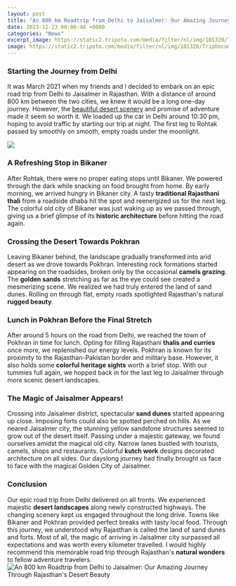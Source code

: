 ```yaml
---
layout: post
title: "An 800 km Roadtrip from Delhi to Jaisalmer: Our Amazing Journey Through Rajasthan's Desert Beauty"
date: 2023-12-23 00:06:48 +0000
categories: "News"
excerpt_image: https://static2.tripoto.com/media/filter/nl/img/101328/TripDocument/1474279330_1474279325380.jpg
image: https://static2.tripoto.com/media/filter/nl/img/101328/TripDocument/1474279330_1474279325380.jpg
---
```


### Starting the Journey from Delhi  
It was March 2021 when my friends and I decided to embark on an epic road trip from Delhi to Jaisalmer in Rajasthan. With a distance of around 800 km between the two cities, we knew it would be a long one-day journey. However, the [beautiful desert scenery](https://thetopnews.github.io/a-look-at-the-changes-coming-to-ea-sports-fc-24/) and promise of adventure made it seem so worth it. We loaded up the car in Delhi around 10:30 pm, hoping to avoid traffic by starting our trip at night. The first leg to Rohtak passed by smoothly on smooth, empty roads under the moonlight.

![](https://static-blog.treebo.com/wp-content/uploads/2018/05/Amber-Fort-Jaipur-740x438.jpg)
### A Refreshing Stop in Bikaner
After Rohtak, there were no proper eating stops until Bikaner. We powered through the dark while snacking on food brought from home. By early morning, we arrived hungry in Bikaner city. A tasty **traditional Rajasthani thali** from a roadside dhaba hit the spot and reenergized us for the next leg. The colorful old city of Bikaner was just waking up as we passed through, giving us a brief glimpse of its **historic architecture** before hitting the road again.      
### Crossing the Desert Towards Pokhran
Leaving Bikaner behind, the landscape gradually transformed into arid desert as we drove towards Pokhran. Interesting rock formations started appearing on the roadsides, broken only by the occasional **camels grazing**. The **golden sands** stretching as far as the eye could see created a mesmerizing scene. We realized we had truly entered the land of sand dunes. Rolling on through flat, empty roads spotlighted Rajasthan's natural **rugged beauty**.
### Lunch in Pokhran Before the Final Stretch
After around 5 hours on the road from Delhi, we reached the town of Pokhran in time for lunch. Opting for filling Rajasthani **thalis and curries** once more, we replenished our energy levels. Pokhran is known for its proximity to the Rajasthan-Pakistan border and military base. However, it also holds some **colorful heritage sights** worth a brief stop. With our tummies full again, we hopped back in for the last leg to Jaisalmer through more scenic desert landscapes.  
### The Magic of Jaisalmer Appears! 
Crossing into Jaisalmer district, spectacular **sand dunes** started appearing up close. Imposing forts could also be spotted perched on hills. As we neared Jaisalmer city, the stunning yellow sandstone structures seemed to grow out of the desert itself. Passing under a majestic gateway, we found ourselves amidst the magical old city. Narrow lanes bustled with tourists, camels, shops and restaurants. Colorful **kutch work** designs decorated architecture on all sides. Our dayslong journey had finally brought us face to face with the magical Golden City of Jaisalmer.
### Conclusion
Our epic road trip from Delhi delivered on all fronts. We experienced majestic **desert landscapes** along newly constructed highways. The changing scenery kept us engaged throughout the long drive. Towns like Bikaner and Pokhran provided perfect breaks with tasty local food. Through this journey, we understood why Rajasthan is called the land of sand dunes and forts. Most of all, the magic of arriving in Jaisalmer city surpassed all expectations and was worth every kilometer travelled. I would highly recommend this memorable road trip through Rajasthan's **natural wonders** to fellow adventure travelers.
![An 800 km Roadtrip from Delhi to Jaisalmer: Our Amazing Journey Through Rajasthan's Desert Beauty](https://static2.tripoto.com/media/filter/nl/img/101328/TripDocument/1474279330_1474279325380.jpg)